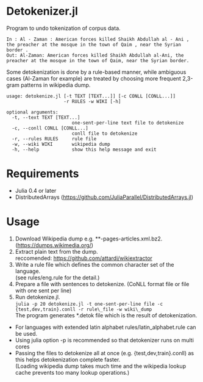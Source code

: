 # Detokenizer.jl
Program to undo tokenization of corpus data.

    In : Al - Zaman : American forces killed Shaikh Abdullah al - Ani , the preacher at the mosque in the town of Qaim , near the Syrian border .
    Out: Al-Zaman: American forces killed Shaikh Abdullah al-Ani, the preacher at the mosque in the town of Qaim, near the Syrian border.

Some detokenization is done by a rule-based manner,
while ambiguous cases (Al-Zaman for example) are treated by choosing more frequent 2,3-gram patterns in wikipedia dump.

    usage: detokenize.jl [-t TEXT [TEXT...]] [-c CONLL [CONLL...]]
                         -r RULES -w WIKI [-h]
    
    optional arguments:
      -t, --text TEXT [TEXT...]
                            one-sent-per-line text file to detokenize
      -c, --conll CONLL [CONLL...]
                            conll file to detokenize
      -r, --rules RULES     rule file
      -w, --wiki WIKI       wikipedia dump
      -h, --help            show this help message and exit

# Requirements
* Julia 0.4 or later
* DistributedArrays (https://github.com/JuliaParallel/DistributedArrays.jl)

# Usage
1. Download Wikipedia dump e.g. \*\*-pages-articles.xml.bz2. (https://dumps.wikimedia.org/)
2. Extract plain text from the dump.  
    reccomended: https://github.com/attardi/wikiextractor
3. Write a rule file which defines the common character set of the language.  
   (see rules/eng.rule for the detail.)
4. Prepare a file with sentences to detokenize. (CoNLL format file or file with one sent per line)
5. Run detokenize.jl.  
   `julia -p 20 detokenize.jl -t one-sent-per-line file -c {test,dev,train}.conll -r rule\_file -w wiki\_dump`  
   The program generates \*.detok file which is the result of detokenization.

* For languages with extended latin alphabet rules/latin\_alphabet.rule can be used.
* Using julia option -p is recommended so that detokenizer runs on multi cores
* Passing the files to detokenize all at once (e.g. {test,dev,train}.conll) as this helps detokenization complete faster.  
  (Loading wikipedia dump takes much time and the wikipedia lookup cache prevents too many lookup operations.)
